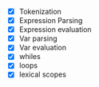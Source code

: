 - [x] Tokenization
- [x] Expression Parsing
- [x] Expression evaluation
- [x] Var parsing
- [x] Var evaluation
- [x] whiles
- [x] loops
- [x] lexical scopes
